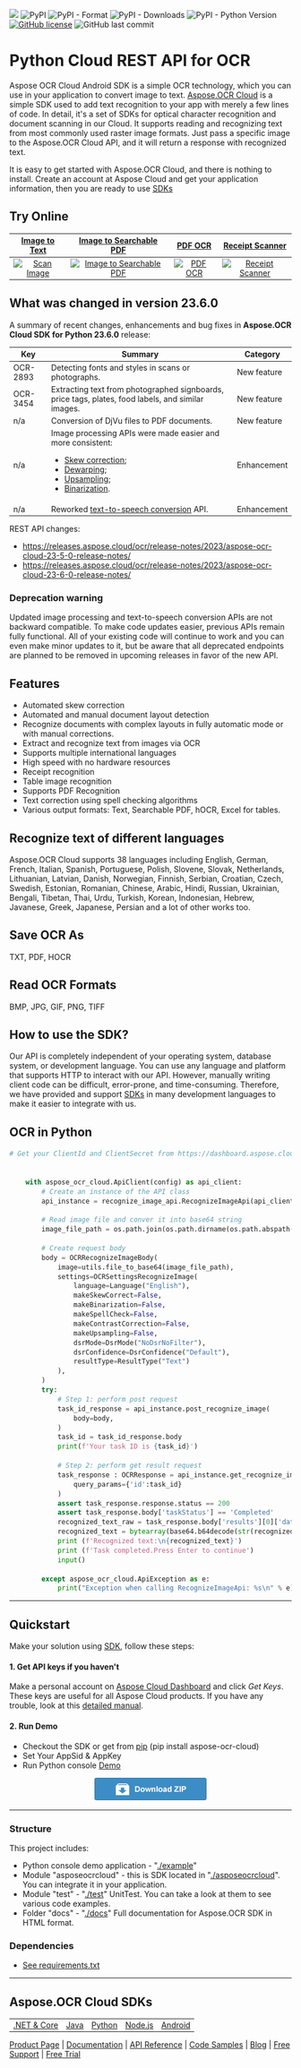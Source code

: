 ![](https://img.shields.io/badge/api-v5.0-lightgrey) ![PyPI](https://img.shields.io/pypi/v/aspose-ocr-cloud) ![PyPI - Format](https://img.shields.io/pypi/format/aspose-ocr-cloud) ![PyPI - Downloads](https://img.shields.io/pypi/dm/aspose-ocr-cloud) ![PyPI - Python Version](https://img.shields.io/pypi/pyversions/aspose-ocr-cloud) [![GitHub license](https://img.shields.io/github/license/aspose-ocr-cloud/aspose-ocr-cloud-python)](https://github.com/aspose-ocr-cloud/aspose-ocr-cloud-python/blob/master/LICENSE) ![GitHub last commit](https://img.shields.io/github/last-commit/Aspose-ocr-Cloud/aspose-ocr-cloud-python)

# Python Cloud REST API for OCR
Aspose OCR Cloud Android SDK is a simple OCR technology, which you can use in your application to convert image to text.
[Aspose.OCR Cloud](https://products.aspose.cloud/ocr/cloud) is a simple SDK used to add text recognition to your app with merely a few lines of code.
In detail, it's a set of SDKs for optical character recognition and document scanning in our Cloud. It supports reading and recognizing text from most commonly used raster image formats. Just pass a specific image to the Aspose.OCR Cloud API, and it will return a response with recognized text.

It is easy to get started with Aspose.OCR Cloud, and there is nothing to install. Create an account at Aspose Cloud and get your application information, then you are ready to use [SDKs](#asposeocr-cloud-sdks)

## Try Online
[Image to Text](https://products.aspose.app/ocr/scan-image) | [Image to Searchable PDF](https://products.aspose.app/ocr/ocr-to-pdf) | [PDF OCR](https://products.aspose.app/ocr/pdf-ocr)| [Receipt Scanner](https://products.aspose.app/ocr/scan-receipt)
:---: | :---: | :---:| :---:
[![Scan Image](https://products.aspose.app/ocr/scan-image/img/ocr-recognize-48.png)](https://products.aspose.app/ocr/scan-image) | [![Image to Searchable PDF](https://products.aspose.app/ocr/scan-image/img/ocr-to-pdf-4-48.png)](https://products.aspose.app/ocr/ocr-to-pdf) | [![PDF OCR](https://products.aspose.app/ocr/scan-image/img/ocr-to-pdf-2-48.png)](https://products.aspose.app/ocr/pdf-ocr) | [![Receipt Scanner](https://products.aspose.app/ocr/scan-image/img/aspose-scan-receipt-48.png)](https://products.aspose.app/ocr/scan-receipt) 

## What was changed in version 23.6.0

A summary of recent changes, enhancements and bug fixes in **Aspose.OCR Cloud SDK for Python 23.6.0** release:

Key | Summary | Category
--- | ------- | --------
OCR-2893 | Detecting fonts and styles in scans or photographs. | New feature
OCR-3454 | Extracting text from photographed signboards, price tags, plates, food labels, and similar images. | New feature
n/a | Conversion of DjVu files to PDF documents. | New feature
n/a | Image processing APIs were made easier and more consistent: <ul><li>[Skew correction](https://docs.aspose.cloud/ocr/deskew-image/);</li><li>[Dewarping](https://docs.aspose.cloud/ocr/dewarp-image/);</li><li>[Upsampling](https://docs.aspose.cloud/ocr/upsample-image/);</li><li>[Binarization](https://docs.aspose.cloud/ocr/binarize-image/).</li></ul> | Enhancement
n/a | Reworked [text-to-speech conversion](https://docs.aspose.cloud/ocr/text-to-speech/) API. | Enhancement

REST API changes:

- https://releases.aspose.cloud/ocr/release-notes/2023/aspose-ocr-cloud-23-5-0-release-notes/
- https://releases.aspose.cloud/ocr/release-notes/2023/aspose-ocr-cloud-23-6-0-release-notes/

### Deprecation warning

Updated image processing and text-to-speech conversion APIs are not backward compatible. To make code updates easier, previous APIs remain fully functional. All of your existing code will continue to work and you can even make minor updates to it, but be aware that all deprecated endpoints are planned to be removed in upcoming releases in favor of the new API.
## Features
- Automated skew correction
- Automated and manual document layout detection
- Recognize documents with complex layouts in fully automatic mode or with manual corrections.
- Extract and recognize text from images via OCR
- Supports multiple international languages
- High speed with no hardware resources
- Receipt recognition
- Table image recognition
- Supports PDF Recognition
- Text correction using spell checking algorithms
- Various output formats: Text, Searchable PDF, hOCR, Excel for tables.

## Recognize text of different languages
Aspose.OCR Cloud supports 38 languages including English, German, French, Italian, Spanish, Portuguese, Polish, Slovene, Slovak, Netherlands, Lithuanian, Latvian, Danish, Norwegian, Finnish, Serbian, Croatian, Czech, Swedish, Estonian, Romanian, Chinese, Arabic, Hindi, Russian, Ukrainian, Bengali, Tibetan, Thai, Urdu, Turkish, Korean, Indonesian, Hebrew, Javanese, Greek, Japanese, Persian and a lot of other works too.

## Save OCR As
TXT, PDF, HOCR

## Read OCR Formats
BMP, JPG, GIF, PNG, TIFF

## How to use the SDK?

Our API is completely independent of your operating system, database system, or development language. You can use any language and platform that supports HTTP to interact with our API. However, manually writing client code can be difficult, error-prone, and time-consuming. Therefore, we have provided and support [SDKs](#asposeocr-cloud-sdks) in many development languages to make it easier to integrate with us.

## OCR in Python

```python
# Get your ClientId and ClientSecret from https://dashboard.aspose.cloud (free registration required).

	
    with aspose_ocr_cloud.ApiClient(config) as api_client:
        # Create an instance of the API class
        api_instance = recognize_image_api.RecognizeImageApi(api_client)

        # Read image file and conver it into base64 string
        image_file_path = os.path.join(os.path.dirname(os.path.abspath(__file__)), '../samples/latin.png')

        # Create request body
        body = OCRRecognizeImageBody(
            image=utils.file_to_base64(image_file_path),
            settings=OCRSettingsRecognizeImage(
                language=Language("English"),
                makeSkewCorrect=False,
                makeBinarization=False,
                makeSpellCheck=False,
                makeContrastCorrection=False,
                makeUpsampling=False,
                dsrMode=DsrMode("NoDsrNoFilter"),
                dsrConfidence=DsrConfidence("Default"),
                resultType=ResultType("Text")
            ),
        )
        try:
            # Step 1: perform post request
            task_id_response = api_instance.post_recognize_image(
                body=body,
            )
            task_id = task_id_response.body
            print(f'Your task ID is {task_id}')

            # Step 2: perform get result request
            task_response : OCRResponse = api_instance.get_recognize_image(
                query_params={'id':task_id}
            )
            assert task_response.response.status == 200
            assert task_response.body['taskStatus'] == 'Completed'
            recognized_text_raw = task_response.body['results'][0]['data']
            recognized_text = bytearray(base64.b64decode(str(recognized_text_raw))).decode('utf-8')
            print (f'Recognized text:\n{recognized_text}')
            print (f'Task completed.Press Enter to continue')
            input()

        except aspose_ocr_cloud.ApiException as e:
            print("Exception when calling RecognizeImageApi: %s\n" % e)
```
_________________________

## Quickstart

Make your solution using [SDK](#asposeocr-cloud-sdks), follow these steps:

#### 1. Get API keys if you haven't

Make a personal account on [Aspose Cloud Dashboard](https://dashboard.aspose.cloud/#/) and click _Get Keys_. These keys are useful for all Aspose Cloud products. If you have any trouble, look at this [detailed manual](https://docs.aspose.cloud/total/create-new-app-and-get-app-key-and-sid/).

#### 2. Run Demo

  * Checkout the SDK or get from [pip](https://pypi.org/project/aspose-ocr-cloud/) (pip install aspose-ocr-cloud)
  * Set Your AppSid & AppKey
  * Run Python console [Demo](./Example/run.py)


<p align="center">
  <a title="Download ZIP" href="https://github.com/aspose-ocr-cloud/aspose-ocr-cloud-python/archive/master.zip">
     <img src="testdata/download.png" />
  </a>
</p>

---------------------------

### Structure

This project includes:   
- Python console demo application - "[./example](./example/run.py)"
- Module "asposeocrcloud" - this is SDK located in "[./asposeocrcloud](asposeocrcloud)". You can integrate it in your application.
- Module "test" - "[./test](./test)" UnitTest. You can take a look at them to see various code examples.
- Folder "docs" - "[./docs](./docs)" Full documentation for Aspose.OCR SDK in HTML format.

### Dependencies
- [See requirements.txt](./requirements.txt)
_________________________


## Aspose.OCR Cloud SDKs

||||||
|--------------|----------|-------|---------|---------|
|[.NET & Core](https://github.com/aspose-ocr-cloud/aspose-ocr-cloud-dotnet)|[Java](https://github.com/aspose-ocr-cloud/aspose-ocr-cloud-java)|[Python](https://github.com/aspose-ocr-cloud/aspose-ocr-cloud-python)|[Node.js](https://github.com/aspose-ocr-cloud/aspose-ocr-cloud-nodejs)|[Android](https://github.com/aspose-ocr-cloud/aspose-ocr-cloud-android)


[Product Page](https://products.aspose.cloud/ocr/) | [Documentation](https://docs.aspose.cloud/display/ocrcloud/Home) | [API Reference](https://apireference.aspose.cloud/ocr/) | [Code Samples](https://github.com/aspose-ocr-cloud/aspose-ocr-cloud-nodejs) | [Blog](https://blog.aspose.cloud/category/ocr/) | [Free Support](https://forum.aspose.cloud/c/ocr) | [Free Trial](https://dashboard.aspose.cloud/#/apps)
